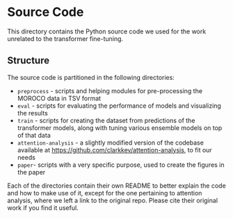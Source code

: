 # Source Code

This directory contains the Python source code we used for the work unrelated to the transformer fine-tuning.

## Structure

The source code is partitioned in the following directories:
- `preprocess` - scripts and helping modules for pre-processing the MOROCO data in TSV format
- `eval` - scripts for evaluating the performance of models and visualizing the results 
- `train` - scripts for creating the dataset from predictions of the transformer models, along with tuning various ensemble models on top of that data
- `attention-analysis` - a slightly modified version of the codebase available at https://github.com/clarkkev/attention-analysis, to fit our needs
- `paper`- scripts with a very specific purpose, used to create the figures in the paper

Each of the directories contain their own README to better explain the code and how to make use of it, except for the one pertaining to attention analysis, where we left a link to the original repo. Please cite their original work if you find it useful.

